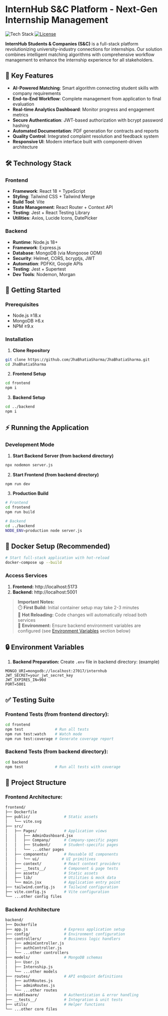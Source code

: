 # InternHub S&C Platform - Next-Gen Internship Management

![Tech Stack](https://img.shields.io/badge/stack-MERN-61DAFB?logo=react&logoColor=white)
[![License](https://img.shields.io/badge/license-MIT-blue.svg)](LICENSE)

**InternHub Students & Companies (S&C)** is a full-stack platform revolutionizing university-industry connections for internships. Our solution combines intelligent matching algorithms with comprehensive workflow management to enhance the internship experience for all stakeholders.

## 🌟 Key Features

- **AI-Powered Matching**: Smart algorithm connecting student skills with company requirements
- **End-to-End Workflow**: Complete management from application to final evaluation
- **Real-time Analytics Dashboard**: Monitor progress and engagement metrics
- **Secure Authentication**: JWT-based authorization with bcrypt password hashing
- **Automated Documentation**: PDF generation for contracts and reports
- **Quality Control**: Integrated complaint resolution and feedback system
- **Responsive UI**: Modern interface built with component-driven architecture

## 🛠 Technology Stack

### Frontend
- **Framework**: React 18 + TypeScript
- **Styling**: Tailwind CSS + Tailwind Merge
- **Build Tool**: Vite
- **State Management**: React Router + Context API
- **Testing**: Jest + React Testing Library
- **Utilities**: Axios, Lucide Icons, DatePicker

### Backend
- **Runtime**: Node.js 18+ 
- **Framework**: Express.js
- **Database**: MongoDB (via Mongoose ODM)
- **Security**: Helmet, CORS, bcryptjs, JWT
- **Automation**: PDFKit, Google APIs
- **Testing**: Jest + Supertest
- **Dev Tools**: Nodemon, Morgan

## 🚀 Getting Started

### Prerequisites
- Node.js ≥18.x
- MongoDB ≥6.x
- NPM ≥9.x

### Installation

1. **Clone Repository**
```bash
git clone https://github.com/JhaBhatiaSharma/JhaBhatiaSharma.git
cd JhaBhatiaSharma
```

2. **Frontend Setup**
```bash
cd frontend
npm i
```

3. **Backend Setup**
```bash
cd ../backend
npm i
```

## ⚡ Running the Application

### Development Mode

1. **Start Backend Server (from backend directory)**
```bash
npx nodemon server.js
```

2. **Start Frontend (from backend directory)**
```bash
npm run dev
```

3. **Production Build**
```bash
# Frontend
cd frontend
npm run build

# Backend
cd ../backend
NODE_ENV=production node server.js
```

## 🐳 Docker Setup (Recommended)
```bash
# Start full-stack application with hot-reload
docker-compose up --build
```

### Access Services
1. **Frontend:** http://localhost:5173
2. **Backend:** http://localhost:5001
> **Important Notes:**  
> ⏱️ **First Build:** Initial container setup may take 2-3 minutes  
> 🔄 **Hot Reloading:** Code changes will automatically reload both services  
> 🔐 **Environment:** Ensure backend environment variables are configured (see [Environment Variables](#environment-variables) section below)

## 🔒 Environment Variables
1. **Backend Preparation:**
Create `.env` file in backend directory: (example)
```env
MONGO_URI=mongodb://localhost:27017/internhub
JWT_SECRET=your_jwt_secret_key
JWT_EXPIRES_IN=90d
PORT=5001
```

## ✅ Testing Suite

### Frontend Tests (from frontend directory):
```bash
cd frontend
npm test              # Run all tests
npm run test:watch    # Watch mode
npm run test:coverage # Generate coverage report
```

### Backend Tests (from backend directory):
```bash
cd backend
npm test              # Run all tests with coverage
```

## 📁 Project Structure

### Frontend Architecture:
```bash
frontend/
├── Dockerfile
├── public/               # Static assets
│   └── vite.svg
├── src/
│   ├── Pages/            # Application views
│   │   ├── AdminDashboard.jsx
│   │   ├── Company/      # Company-specific pages
│   │   ├── Student/      # Student-specific pages
│   │   └── ...other pages
│   ├── components/       # Reusable UI components
│   │   └── ui/          # UI primitives
│   ├── context/          # React context providers
│   ├── __tests__/        # Component & page tests
│   ├── assets/           # Static assets
│   ├── lib/              # Utilities & mock data
│   └── main.jsx          # Application entry point
├── tailwind.config.js    # Tailwind configuration
├── vite.config.js        # Vite configuration
└── ...other config files
```

### Backend Architecture
```bash
backend/
├── Dockerfile
├── app.js                # Express application setup
├── config/               # Environment configuration
├── controllers/          # Business logic handlers
│   ├── adminController.js
│   ├── authController.js
│   └── ...other controllers
├── models/               # MongoDB schemas
│   ├── User.js
│   ├── Internship.js
│   └── ...other models
├── routes/               # API endpoint definitions
│   ├── authRoutes.js
│   ├── adminRoutes.js
│   └── ...other routes
├── middleware/           # Authentication & error handling
├── __tests__/            # Integration & unit tests
├── utils/                # Helper functions
└── ...other core files
```

